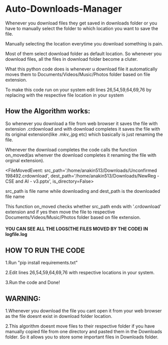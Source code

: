 # Auto-Downloads-Manager

Whenever you download files they get saved in downloads folder or you have to manually select the folder to which location you want to save the file.

Manually selecting the location everytime you download something is pain. 

Most of them select download folder as default location. So whenever you download files, all the files in download folder become a cluter.

What this python code does is whenever u download file it automatically moves them to Documents/Videos/Music/Photos folder based on file extension.

To make this code run on your system edit lines 26,54,59,64,69,76 by replacing with the respective file location in your system

## How the Algorithm works:
So whenever you download a file from web browser it saves the file with extension .crdownload and with download completes it saves the file with its original extension(like .mkv,.jpg etc) which basically is just renaming the file.

Whenever the download completes the code calls the function on_moved(as whenver the download completes it renaming the file with orginal extension).

<FileMovedEvent: src_path='/home/anakin513/Downloads/Unconfirmed 198492.crdownload', dest_path='/home/anakin513/Downloads/NewReg - CSE and AI - v3.pptx', is_directory=False>

src_path is file name while downloading and dest_path is the downloaded file name

This function on_moved checks whether src_path ends with '.crdownload' extension and if yes then move the file to respective Documents/Videos/Music/Photos folder based on file extension. 

#### YOU CAN SEE ALL THE LOGS(THE FILES MOVED BY THE CODE) IN logfile.log

## HOW TO RUN THE CODE 
1.Run "pip install requirements.txt"

2.Edit lines 26,54,59,64,69,76 with respective locations in your system.

3.Run the code and Done!

## WARNING:
1.Whenever you download the file you cant open it from your web browser as the file doesnt exist in download folder location.

2.This algorithm doesnt move files to their respective folder if you have manually copied file from one directory and pasted them in the Downloads folder. So it allows you to store some important files in Downloads folder.  
